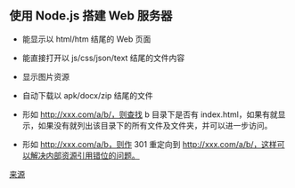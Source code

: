 ## 使用 Node.js 搭建 Web 服务器

- 能显示以 html/htm 结尾的 Web 页面

- 能直接打开以 js/css/json/text 结尾的文件内容

- 显示图片资源

- 自动下载以 apk/docx/zip 结尾的文件

- 形如 http://xxx.com/a/b/，则查找 b 目录下是否有 index.html，如果有就显示，如果没有就列出该目录下的所有文件及文件夹，并可以进一步访问。

- 形如 http://xxx.com/a/b，则作 301 重定向到 http://xxx.com/a/b/，这样可以解决内部资源引用错位的问题。

[来源](https://github.com/git-onepixel/node-server/blob/master/http/HttpServer.js)